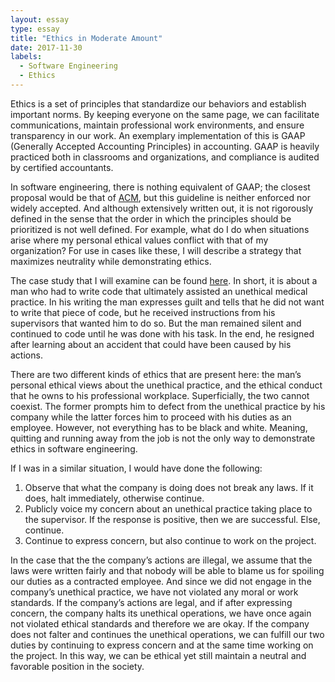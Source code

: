 ```yaml
---
layout: essay
type: essay
title: "Ethics in Moderate Amount"
date: 2017-11-30
labels:
  - Software Engineering
  - Ethics
---
```


Ethics is a set of principles that standardize our behaviors and establish important norms. By keeping everyone on the same page, we can facilitate communications, maintain professional work environments, and ensure transparency in our work. An exemplary implementation of this is GAAP (Generally Accepted Accounting Principles) in accounting. GAAP is heavily practiced both in classrooms and organizations, and compliance is audited by certified accountants.

In software engineering, there is nothing equivalent of GAAP; the closest proposal would be that of [ACM](https://www.acm.org/about-acm/acm-code-of-ethics-and-professional-conduct), but this guideline is neither enforced nor widely accepted. And although extensively written out, it is not rigorously defined in the sense that the order in which the principles should be prioritized is not well defined. For example, what do I do when situations arise where my personal ethical values conflict with that of my organization? For use in cases like these, I will describe a strategy that maximizes neutrality while demonstrating ethics.

The case study that I will examine can be found [here](https://medium.freecodecamp.org/the-code-im-still-ashamed-of-e4c021dff55e#.tsjl7lkxy). In short, it is about a man who had to write code that ultimately assisted an unethical medical practice. In his writing the man expresses guilt and tells that he did not want to write that piece of code, but he received instructions from his supervisors that wanted him to do so. But the man remained silent and continued to code until he was done with his task. In the end, he resigned after learning about an accident that could have been caused by his actions.

There are two different kinds of ethics that are present here: the man’s personal ethical views about the unethical practice, and the ethical conduct that he owns to his professional workplace. Superficially, the two cannot coexist. The former prompts him to defect from the unethical practice by his company while the latter forces him to proceed with his duties as an employee. However, not everything has to be black and white. Meaning, quitting and running away from the job is not the only way to demonstrate ethics in software engineering.

If I was in a similar situation, I would have done the following:
1. Observe that what the company is doing does not break any laws. If it does, halt immediately, otherwise continue.
2. Publicly voice my concern about an unethical practice taking place to the supervisor. If the response is positive, then we are      successful. Else, continue.
3. Continue to express concern, but also continue to work on the project.

In the case that the the company’s actions are illegal, we assume that the laws were written fairly and that nobody will be able to blame us for spoiling our duties as a contracted employee. And since we did not engage in the company’s unethical practice, we have not violated any moral or work standards. If the company’s actions are legal, and if after expressing concern, the company halts its unethical operations, we have once again not violated ethical standards and therefore we are okay. If the company does not falter and continues the unethical operations, we can fulfill our two duties by continuing to express concern and at the same time working on the project. In this way, we can be ethical yet still maintain a neutral and favorable position in the society.
